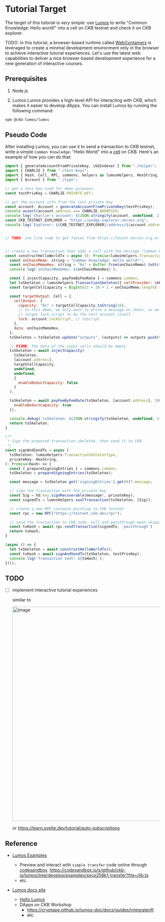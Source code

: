 # Tutorial Target
The target of this tutorial is very simple: use [Lumos](https://github.com/ckb-js/lumos) to write "Common Knowledge: Hello world!" into a cell on CKB testnet and check it on CKB explorer.

TODO: In this tutorial, a browser-based runtime called [WebContainers](https://webcontainers.io/) is leveraged to create a minimal development environment only in the browser to acheive interactive tutorial experiences. Let's use the latest web capabilities to deliver a nice browser-based development experience for a new generation of interactive courses.

## Prerequisites
1. Node.js

2. Lumos
Lumos provides a high-level API for interacting with CKB, which makes it easier to develop dApps.
You can install Lumos by running the following command:

```bash
npm @ckb-lumos/lumos
```

## Pseudo Code
After installing Lumos, you can use it to send a transaction to CKB testnet, write a simple `Common Knowledge`: "Hello World" into a [cell](https://docs.nervos.org/docs/reference/cell/) on CKB.
Here's an example of how you can do that:

```js
import { generateAccountFromPrivateKey, ckbIndexer } from "./helper";
import { CHARLIE } from "./test-keys";
import { Hash, Cell, RPC, commons, helpers as lumosHelpers, HexString, hd, config } from "@ckb-lumos/lumos";
import { Account } from "./type";

// get a test key used for demo purposes
const testPrivKey = CHARLIE.PRIVATE_KEY;

// get the account info from the test private key
const account: Account = generateAccountFromPrivateKey(testPrivKey);
console.assert(account.address === CHARLIE.ADDRESS);
console.log(`Charlie's account: ${JSON.stringify(account, undefined, 2)}`);
const CKB_TESTNET_EXPLORER = "https://pudge.explorer.nervos.org";
console.log(`Explorer: ${CKB_TESTNET_EXPLORER}/address/${account.address}`);


// TODO: one line code to get faucet from https://faucet.nervos.org or https://github.com/Flouse/nervos-functions#faucet


// create a new transaction that adds a cell with the message "Common Knowledge: Hello world!"
const constructHelloWorldTx = async (): Promise<lumosHelpers.TransactionSkeletonType> => {
  const onChainMemo: string = "Common Knowledge: Hello world!";
  const onChainMemoHex: string = "0x" + Buffer.from(onChainMemo).toString("hex");
  console.log(`onChainMemoHex: ${onChainMemoHex}`);

  const { injectCapacity, payFeeByFeeRate } = commons.common;
  let txSkeleton = lumosHelpers.TransactionSkeleton({ cellProvider: ckbIndexer });
  const targetCellCapacity = BigInt(32 + 20 + 1 + onChainMemo.length) * 100000000n;

  const targetOutput: Cell = {
    cellOutput: {
      capacity: "0x" + targetCellCapacity.toString(16),
      // In this demo, we only want to write a message on chain, so we define the 
      // target lock script to be the test account itself.
      lock: account.lockScript, // toScript
    },
    data: onChainMemoHex,
  };
  txSkeleton = txSkeleton.update("outputs", (outputs) => outputs.push(targetOutput));

  // FIXME: The data of the input cells should be empty
  txSkeleton = await injectCapacity(
    txSkeleton,
    [account.address],
    targetCellCapacity,
    undefined,
    undefined,
    {
      enableDeductCapacity: false
    }
  );

  txSkeleton = await payFeeByFeeRate(txSkeleton, [account.address], 1000, undefined, {
    enableDeductCapacity: true
  });

  console.debug(`txSkeleton: ${JSON.stringify(txSkeleton, undefined, 2)}`);
  return txSkeleton;
}

/**
 * Sign the prepared transaction skeleton, then send it to CKB.
 */
const signAndSendTx = async (
  txSkeleton: lumosHelpers.TransactionSkeletonType,
  privateKey: HexString,
): Promise<Hash> => {
  const { prepareSigningEntries } = commons.common;
  txSkeleton = prepareSigningEntries(txSkeleton);

  const message = txSkeleton.get('signingEntries').get(0)?.message;

  // sign the transaction with the private key
  const Sig = hd.key.signRecoverable(message!, privateKey);
  const signedTx = lumosHelpers.sealTransaction(txSkeleton, [Sig]);

  // create a new RPC instance pointing to CKB testnet
  const rpc = new RPC("https://testnet.ckb.dev/rpc");

  // send the transaction to CKB node, null and passthrough mean skipping outputs validation
  const txHash = await rpc.sendTransaction(signedTx, 'passthrough')
  return txHash;
}

(async () => {
  let txSkeleton = await constructHelloWorldTx();
  const txHash = await signAndSendTx(txSkeleton, testPrivKey);
  console.log(`Transaction sent: ${txHash}`);
})();
```

## TODO
- [ ] implement interactive tutorial experiences

    similar to
    
    <img width="699" alt="image" src="https://user-images.githubusercontent.com/1297478/235818547-88aaf6a2-f50b-49a6-824b-b4f897bc1734.png">
    
    or https://learn.svelte.dev/tutorial/auto-subscriptions

## Reference
- [Lumos Examples](https://github.com/ckb-js/lumos/blob/develop/examples)
  - Preview and interact with `simple transfer` code online through [codesandbox](https://codesandbox.io).
    https://codesandbox.io/s/github/ckb-js/lumos/tree/develop/examples/secp256k1-transfer?file=/lib.ts
  - etc.

- [Lumos docs site](https://cryptape.github.io/lumos-doc/)
  - [Hello Lumos](https://cryptape.github.io/lumos-doc/docs/preparation/hellolumos)
  - DApps on CKB Workshop
    - https://cryptape.github.io/lumos-doc/docs/guides/integratenft
    - etc.


